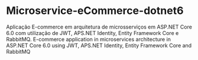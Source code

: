 # Microservice-eCommerce-dotnet6
Aplicação  E-commerce em arquitetura de microsserviços em ASP.NET Core 6.0 com utilização de JWT, APS.NET Identity, Entity Framework Core e RabbitMQ.
E-commerce application in microservices architecture in ASP.NET Core 6.0 using JWT, APS.NET Identity, Entity Framework Core and RabbitMQ
